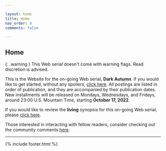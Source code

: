 ```yaml
---

layout: home
title: Home
nav_order: 0
comments: false

---
```


## Home

{: .warning }
This Web serial doesn't come with warning flags. Read discretion is advised.

This is the Website for the on-going Web serial, **Dark Autumn**. If you would like to get started, without any spoilers, [click here](contents.md). All postings are listed in order of publication, and they are accompanied by their publication dates. New installments will be released on Mondays, Wednesdays, and Fridays, around 23:00 U.S. Mountain Time, starting **October 17, 2022**. 

If you would like to review the **living** synopsis for this on-going Web serial, please [click here](synopsis.md). 

Those interested in interacting with fellow readers, consider checking out the community comments [here](community.md). 

---

{% include footer.html %}
